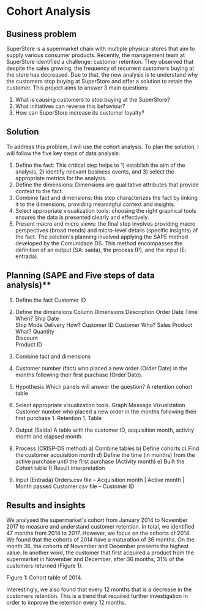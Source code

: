 # Cohort Analysis

## Business problem

SuperStore is a supermarket chain with multiple physical stores that aim to supply various consumer products. Recently, the management team at SuperStore identified a challenge: customer retention. They observed that despite the sales growing, the frequency of recurrent customers buying at the store has decreased. Due to that, the new analysis is to understand why the customers stop buying at SuperStore and offer a solution to retain the customer.
This project aims to answer 3 main questions:
1.	What is causing customers to stop buying at the SuperStore?
2.	What initiatives can reverse this behaviour?
3.	How can SuperStore increase its customer loyalty? 

## Solution

To address this problem, I will use the cohort analysis. To plan the solution, I will follow the five key steps of data analysis:
1.	Define the fact: This critical step helps to 1) establish the aim of the analysis, 2) identify relevant business events, and 3) select the appropriate metrics for the analysis.
2.	Define the dimensions: Dimensions are qualitative attributes that provide context to the fact.
3.	Combine fact and dimensions: this step characterizes the fact by linking it to the dimensions, providing meaningful context and insights. 
4.	Select appropriate visualization tools: choosing the right graphical tools ensures the data is presented clearly and effectively. 
5.	Present macro and micro views: the final step involves providing macro perspectives (broad trends) and micro-level details (specific insights) of the fact. 
The solution's planning involved applying the SAPE method developed by the Comunidade DS. This method encompasses the definition of an output (SA: saida), the process (P), and the input (E: entrada).

## Planning (SAPE and Five steps of data analysis)**
1.	Define the fact
Customer ID
2.	Define the dimensions
Column	Dimensions	Description
Order Date	Time	When?
Ship Date		
Ship Mode	Delivery	How?
Customer ID	Customer	Who?
Sales	Product	What?
Quantity		
Discount		
Product ID		
3.	Combine fact and dimensions
1.	Customer number (fact) who placed a new order (Order Date) in the months following their first purchase (Order Date).
4.	Hypothesis
Which panels will answer the question? A retention cohort table
	
5.	Select appropriate visualization tools.
Graph	Message	Vizualization
Customer number who placed a new order in the months following their first purchase	1.	Retention	1.	Table
6.	Output (Saida)
A table with the customer ID, acquisition month, activity month and elapsed month.

7.	Process (CRISP-DS method)
a)	Combine tables
b)	Define cohorts
c)	Find the customer acquisition month
d)	Define the time (in months) from the active purchase until the first purchase (Activity month)
e)	Built the Cohort table
f)	Result interpretation

8.	Input (Entrada)
Orders.csv file – Acquisition month | Active month | Month passed
Customer.csv file – Customer ID

## Results and insights

We analysed the supermarket's cohort from January 2014 to November 2017 to measure and understand customer retention. In total, we identified 47 months from 2014 to 2017. However, we focus on the cohorts of 2014. We found that the cohorts of 2014 have a maturation of 36 months. On the month 36, the cohorts of November and December presents the highest value. In another word, the customer that first acquired a product from the supermarket in November and December, after 36 months, 31% of the customers returned (Figure 1). 
  
Figure 1: Cohort table of 2014. 

Interestingly, we also found that every 12 months that is a decrease in the customers retention. This is a trend that required further investigation in order to improve the retention every 12 months.

